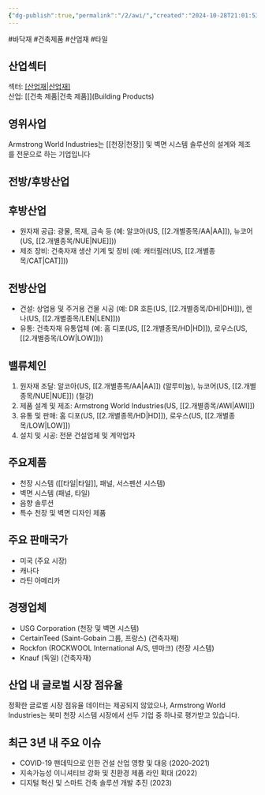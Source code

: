 ```yaml
---
{"dg-publish":true,"permalink":"/2/awi/","created":"2024-10-28T21:01:53.589+09:00","updated":"2025-06-03T20:05:57.833+09:00"}
---
```


#바닥재 #건축제품 #산업재 #타일 


## 산업섹터

섹터: [[산업재\|산업재]](Industrials)  
산업: [[건축 제품\|건축 제품]](Building Products)

## 영위사업

Armstrong World Industries는 [[천장\|천장]] 및 벽면 시스템 솔루션의 설계와 제조를 전문으로 하는 기업입니다

## 전방/후방산업

## 후방산업

- 원자재 공급: 광물, 목재, 금속 등 (예: 알코아(US, [[2.개별종목/AA\|AA]]), 뉴코어(US, [[2.개별종목/NUE\|NUE]]))
- 제조 장비: 건축자재 생산 기계 및 장비 (예: 캐터필러(US, [[2.개별종목/CAT\|CAT]]))

## 전방산업

- 건설: 상업용 및 주거용 건물 시공 (예: DR 호튼(US, [[2.개별종목/DHI\|DHI]]), 렌나(US, [[2.개별종목/LEN\|LEN]]))
- 유통: 건축자재 유통업체 (예: 홈 디포(US, [[2.개별종목/HD\|HD]]), 로우스(US, [[2.개별종목/LOW\|LOW]]))

## 밸류체인

1. 원자재 조달: 알코아(US, [[2.개별종목/AA\|AA]]) (알루미늄), 뉴코어(US, [[2.개별종목/NUE\|NUE]]) (철강)
2. 제품 설계 및 제조: Armstrong World Industries(US, [[2.개별종목/AWI\|AWI]])
3. 유통 및 판매: 홈 디포(US, [[2.개별종목/HD\|HD]]), 로우스(US, [[2.개별종목/LOW\|LOW]])
4. 설치 및 시공: 전문 건설업체 및 계약업자

## 주요제품

- 천장 시스템 ([[타일\|타일]], 패널, 서스펜션 시스템)
- 벽면 시스템 (패널, 타일)
- 음향 솔루션
- 특수 천장 및 벽면 디자인 제품

## 주요 판매국가

- 미국 (주요 시장)
- 캐나다
- 라틴 아메리카

## 경쟁업체

- USG Corporation (천장 및 벽면 시스템)
- CertainTeed (Saint-Gobain 그룹, 프랑스) (건축자재)
- Rockfon (ROCKWOOL International A/S, 덴마크) (천장 시스템)
- Knauf (독일) (건축자재)

## 산업 내 글로벌 시장 점유율

정확한 글로벌 시장 점유율 데이터는 제공되지 않았으나, Armstrong World Industries는 북미 천장 시스템 시장에서 선두 기업 중 하나로 평가받고 있습니다.

## 최근 3년 내 주요 이슈

- COVID-19 팬데믹으로 인한 건설 산업 영향 및 대응 (2020-2021)
- 지속가능성 이니셔티브 강화 및 친환경 제품 라인 확대 (2022)
- 디지털 혁신 및 스마트 건축 솔루션 개발 추진 (2023)